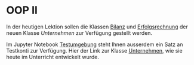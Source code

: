 # OOP II

In der heutigen Lektion sollen die Klassen 
[Bilanz](../oop_leverage_effekt/bilanz.py)
und [Erfolgsrechnung](../oop_leverage_effekt/erfolgsrechnung.py) der
neuen Klasse *Unternehmen* zur Verfügung gestellt werden.

Im Jupyter Notebook
[Testumgebung](../oop_leverage_effekt/testumgebung.ipynb)
steht Ihnen ausserdem ein Satz an Testkonti zur Verfügung. Hier der Link zur
Klasse [Unternehmen,](unternehmen.py) 
wie sie heute im Unterricht entwickelt wurde.